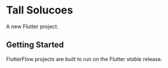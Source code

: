 # Tall Solucoes

A new Flutter project.

## Getting Started

FlutterFlow projects are built to run on the Flutter _stable_ release.
